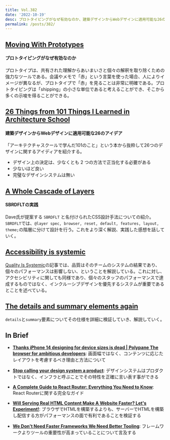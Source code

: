 ```yaml
---
title: Vol.382
date: '2022-10-19'
desc: プロトタイピングがなぜ有効なのか、建築デザインからWebデザインに適用可能な26のアイデア、SBRDFLTの実践、ほか計10リンク
permalink: /posts/382/
---
```



## [Moving With Prototypes](https://blog.jim-nielsen.com/2022/moving-with-prototypes/)
#### プロトタイピングがなぜ有効なのか

プロトタイプは、共有された理解からあいまいさと個々の解釈を取り除くための強力なツールである。会議やメモで「赤」という言葉を使った場合、人によりイメージが異なるが、プロトタイプで「赤」を見ることは非常に明確である。プロトタイピングは「shipping」の小さな単位であると考えることができ、そこから多くの示唆を得ることができる。


## [26 Things from 101 Things I Learned in Architecture School](https://daverupert.com/2022/09/26-things-from-101-things/)
#### 建築デザインからWebデザインに適用可能な26のアイデア

「アーキテクチャスクールで学んだ101のこと」という本から抜粋して26つのデザインに関するアイディアを紹介する。

- デザイン上の決定は、少なくとも 2 つの方法で正当化する必要がある
- 少ないほど良い
- 完璧なデザインシステムは無い


## [A Whole Cascade of Layers](https://www.miriamsuzanne.com/2022/09/06/layers/)
#### SBRDFLTの実践

Dave氏が提案する `SBRDFLT` と名付けられたCSS設計手法についての紹介。`SBRDFLT`では、`@layer spec, browser, reset, default, features, layout, theme;`の階層に分けて設計を行う。これをより深く解説、実践した感想を話していく。

## [Accessibility is systemic](https://adactio.com/journal/19468)

[Quality Is Systemic](https://jacobian.org/2022/sep/9/quality-is-systemic/)の記事では、品質はそのチームのシステムの結果であり、個々のパフォーマンスは影響しない、ということを解説している。これに対し、アクセシビリティに関しても同様であり、個々のスタッフのパフォーマンスで達成するものではなく、インクルーシブデザインを優先するシステムが重要であるとことを述べている。


## [The details and summary elements again](https://www.scottohara.me/blog/2022/09/12/details-summary.html)

`details`と`summary`要素についてその仕様を詳細に検証していき、解説していく。


## In Brief

- **[Thanks iPhone 14 designing for device sizes is dead | Polypane The browser for ambitious developers](https://polypane.app/blog/thanks-i-phone-14-designing-for-device-sizes-is-dead/)**: 画面幅ではなく、コンテンツに応じたレイアウトを考慮するべき理由と方法について

- **[Stop calling your design system a product](https://zeroheight.com/blog/stop-calling-your-design-system-a-product/)**: デザインシステムはプロダクトではなく、インフラと呼ぶことでその特性を正確に言い表す事ができる

- **[A Complete Guide to React Router: Everything You Need to Know](https://ui.dev/react-router-tutorial)**: React Routerに関する完全なガイド

- **[Will Serving Real HTML Content Make A Website Faster? Let's Experiment!](https://blog.webpagetest.org/posts/will-html-content-make-site-faster/)**: ブラウザでHTMLを構築するよりも、サーバーでHTMLを構築し配信する方がパフォーマンスの面で有利であることを検証する

- **[We Don't Need Faster Frameworks We Need Better Tooling](https://alexkondov.com/we-need-better-tooling/)**: フレームワークよりツールの重要性が高まっていることについて言及する
